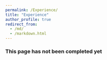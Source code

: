```yaml
---
permalink: /Experience/
title: "Experience"
author_profile: true
redirect_from: 
  - /md/
  - /markdown.html
---
```


### This page has not been completed yet

